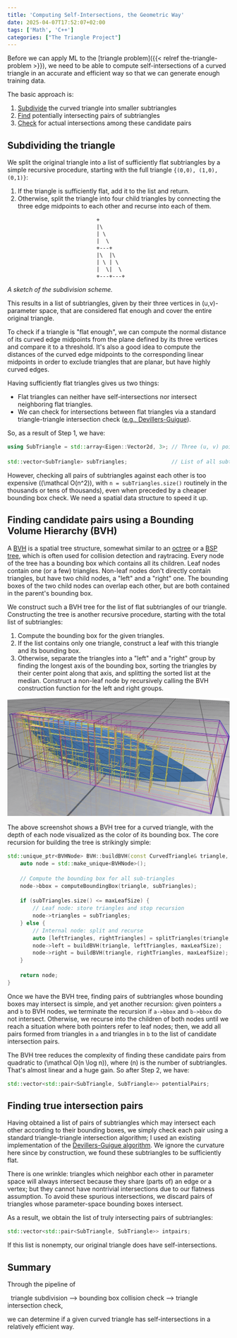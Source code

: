 ```yaml
---
title: 'Computing Self-Intersections, the Geometric Way'
date: 2025-04-07T17:52:07+02:00
tags: ['Math', 'C++']
categories: ["The Triangle Project"]
---
```


Before we can apply ML to the [triangle problem]({{< relref the-triangle-problem >}}), we need to be able to
compute self-intersections of a curved triangle in an accurate and efficient way so that we can generate enough training data.

The basic approach is:
1. [Subdivide](#subdividing-the-triangle) the curved triangle into smaller subtriangles
2. [Find](#finding-candidate-pairs-using-a-bounding-volume-hierarchy-bvh) potentially intersecting pairs of subtriangles
3. [Check](#finding-true-intersection-pairs) for actual intersections among these candidate pairs

## Subdividing the triangle

We split the original triangle into a list of sufficiently flat subtriangles by a simple recursive
procedure, starting with the full triangle ``{(0,0), (1,0), (0,1)}``:

1. If the triangle is sufficiently flat, add it to the list and return.
2. Otherwise, split the triangle into four child triangles by connecting the three edge midpoints to each other
   and recurse into each of them.

<figure style="max-width:100px; margin-left:auto; margin-right:auto">

```goat
+
|\
| \
|  \
+---+
|\  |\
| \ | \
|  \|  \
+---+---+
```
</figure>

*A sketch of the subdivision scheme.*

This results in a list of subtriangles, given by their three vertices in (u,v)-parameter space, that are
considered flat enough and cover the entire original triangle.

To check if a triangle is "flat enough", we can compute the normal distance of its curved edge midpoints
from the plane defined by its three vertices and compare it to a threshold. It's also a good idea to compute the
distances of the curved edge midpoints to the corresponding linear midpoints in order to exclude triangles that are
planar, but have highly curved edges.

Having sufficiently flat triangles gives us two things:
- Flat triangles can neither have self-intersections nor intersect neighboring flat triangles.
- We can check for intersections between flat triangles via a standard triangle-triangle intersection check
  ([e.g., Devillers-Guigue](https://raw.githubusercontent.com/erich666/jgt-code/master/Volume_08/Number_1/Guigue2003/tri_tri_intersect.c)).

So, as a result of Step 1, we have:
```C++
using SubTriangle = std::array<Eigen::Vector2d, 3>; // Three (u, v) points

std::vector<SubTriangle> subTriangles;              // List of all subtriangles
```

However, checking all pairs of subtriangles against each other is too expensive (\(\mathcal O(n^2)\), with
``n = subTriangles.size()`` routinely in the thousands or tens of thousands), even when preceded by
a cheaper bounding box check. We need a spatial data structure to speed it up.


## Finding candidate pairs using a Bounding Volume Hierarchy (BVH)

A [BVH](https://en.wikipedia.org/wiki/Bounding_volume_hierarchy) is a spatial tree structure, somewhat similar to an
[octree](https://en.wikipedia.org/wiki/Octree) or a [BSP tree](https://en.wikipedia.org/wiki/Binary_space_partitioning),
which is often used for collision detection and raytracing. Every node of the tree has a bounding box which contains all
its children. Leaf nodes contain one (or a few) triangles. Non-leaf nodes don't directly contain triangles, but have
two child nodes, a "left" and a "right" one. The bounding boxes of the two child nodes can overlap each other, but are
both contained in the parent's bounding box.

We construct such a BVH tree for the list of flat subtriangles of our triangle.
Constructing the tree is another recursive procedure, starting with the total list of subtriangles:
1. Compute the bounding box for the given triangles.
2. If the list contains only one triangle, construct a leaf with this triangle and its bounding box.
3. Otherwise, separate the triangles into a "left" and a "right" group by finding the longest axis of
   the bounding box, sorting the triangles by their center point along that axis, and splitting the sorted list at the median.
   Construct a non-leaf node by recursively calling the BVH construction function for the left and right groups.

![BVH](bvh.png)

The above screenshot shows a BVH tree for a curved triangle, with the depth of each node visualized as the color
of its bounding box. The core recursion for building the tree is strikingly simple:

```C++
std::unique_ptr<BVHNode> BVH::buildBVH(const CurvedTriangle& triangle, const std::vector<SubTriangle>& subTriangles, size_t maxLeafSize) {
    auto node = std::make_unique<BVHNode>();

    // Compute the bounding box for all sub-triangles
    node->bbox = computeBoundingBox(triangle, subTriangles);

    if (subTriangles.size() <= maxLeafSize) {
        // Leaf node: store triangles and stop recursion
        node->triangles = subTriangles;
    } else {
        // Internal node: split and recurse
        auto [leftTriangles, rightTriangles] = splitTriangles(triangle, subTriangles, node->bbox);
        node->left = buildBVH(triangle, leftTriangles, maxLeafSize);
        node->right = buildBVH(triangle, rightTriangles, maxLeafSize);
    }

    return node;
}
```

Once we have the BVH tree, finding pairs of subtriangles whose bounding boxes may intersect is simple, and yet another recursion:
given pointers ``a`` and ``b`` to BVH nodes, we terminate the recursion if ``a->bbox`` and ``b->bbox`` do not
intersect. Otherwise, we recurse into the children of both nodes until we reach a situation where both pointers
refer to leaf nodes; then, we add all pairs formed from triangles in ``a`` and triangles in ``b`` to the list of
candidate intersection pairs.

The BVH tree reduces the complexity of finding these candidate pairs from quadratic to \(\mathcal O(n \log n)\),
where \(n\) is the number of subtriangles. That's almost linear and a huge gain. So after Step 2, we have:

```C++
std::vector<std::pair<SubTriangle, SubTriangle>> potentialPairs;
```

## Finding true intersection pairs

Having obtained a list of pairs of subtriangles which may intersect each other according to their bounding boxes, we simply check
each pair using a standard triangle-triangle intersection algorithm; I used an existing implementation of the
[Devillers-Guigue algorithm](https://raw.githubusercontent.com/erich666/jgt-code/master/Volume_08/Number_1/Guigue2003/tri_tri_intersect.c).
We ignore the curvature here since by construction, we found these subtriangles to be sufficiently flat.

There is one wrinkle: triangles which neighbor each other in parameter space will always intersect because they share (parts of)
an edge or a vertex; but they cannot have nontrivial intersections due to our flatness assumption.
To avoid these spurious intersections, we discard pairs of triangles whose parameter-space bounding boxes intersect.

As a result, we obtain the list of truly intersecting pairs of subtriangles:

```C++
std::vector<std::pair<SubTriangle, SubTriangle>> intpairs;
```

If this list is nonempty, our original triangle does have self-intersections.

## Summary

Through the pipeline of

&nbsp; triangle subdivision &LongRightArrow; bounding box collision check &LongRightArrow; triangle intersection check,

we can determine if a given curved triangle has self-intersections in a relatively efficient way.
